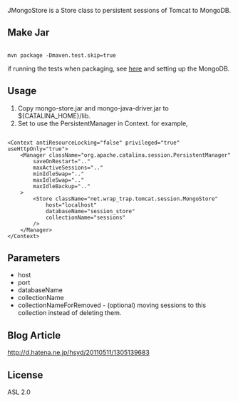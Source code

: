 JMongoStore is a Store class to persistent sessions of Tomcat to MongoDB.

## Make Jar

<pre><code>
mvn package -Dmaven.test.skip=true
</code></pre>

if running the tests when packaging, see <a href="https://github.com/masayuki038/JMongoStore/blob/master/src/test/java/net/wrap_trap/tomcat/session/MongoSessionTest.java">here</a> and setting up the MongoDB.

## Usage

1. Copy mongo-store.jar and mongo-java-driver.jar to ${CATALINA_HOME}/lib.
2. Set to use the PersistentManager in Context. for example,
<pre><code>
&lt;Context antiResourceLocking="false" privileged="true" useHttpOnly="true"&gt;
    &lt;Manager className="org.apache.catalina.session.PersistentManager" 
		saveOnRestart=".." 
		maxActiveSessions=".." 
		minIdleSwap=".." 
		maxIdleSwap=".." 
		maxIdleBackup=".."
	&gt;
		&lt;Store className="net.wrap_trap.tomcat.session.MongoStore"
			host="localhost"
			databaseName="session_store"
			collectionName="sessions"
		/&gt;
    &lt;/Manager&gt; 
&lt;/Context&gt;
</code></pre>

## Parameters

* host
* port
* databaseName
* collectionName
* collectionNameForRemoved - (optional) moving sessions to this collection instead of deleting them.

## Blog Article

http://d.hatena.ne.jp/hsyd/20110511/1305139683

## License

ASL 2.0
